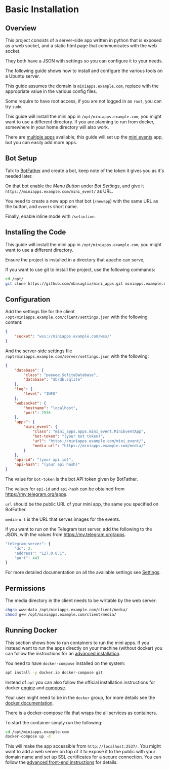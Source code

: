 Basic Installation
==================

## Overview

This project consists of a server-side app written in python that is exposed
as a web socket, and a static html page that communicates with the web socket.

They both have a JSON with settings so you can configure it to your needs.

The following guide shows how to install and configure the various tools
on a Ubuntu server.

This guide assumes the domain is `miniapps.example.com`, replace with the
appropriate value in the various config files.

Some require to have root access, if you are not logged in as `root`, you can try `sudo`.


This guide will install the mini app in `/opt/miniapps.example.com`, you might want to use a different directory.
If you are planning to run from docker, somewhere in your home directory will also work.


There are [multiple apps](../apps/index.md) available, this guide will set up
the [mini events](../apps/mini_event.md) app, but you can easily add more apps.


## Bot Setup

Talk to [BotFather](https://t.me/BotFather) and create a bot, keep note of the token it gives you as it's needed later.

On that bot enable the _Menu Button_ under _Bot Settings_, and give it `https://miniapps.example.com/mini_event/` as URL.

You need to create a new app on that bot (`/newapp`) with the same URL as the button, and `events` short name.

Finally, enable inline mode with `/setinline`.


## Installing the Code

This guide will install the mini app in `/opt/miniapps.example.com`,
you might want to use a different directory.


Ensure the project is installed in a directory that apache can serve,

If you want to use git to install the project, use the following commands:
```bash
cd /opt/
git clone https://github.com/mbasaglia/mini_apps.git miniapps.example.com
```


## Configuration

Add the settings file for the client `/opt/miniapps.example.com/client/settings.json`
with the following content:

```json
{
    "socket": "wss://miniapps.example.com/wss/"
}
```

And the server-side settings file `/opt/miniapps.example.com/server/settings.json`
with the following:

```json
{
    "database": {
        "class": "peewee.SqliteDatabase",
        "database": "db/db.sqlite"
    },
    "log": {
        "level": "INFO"
    },
    "websocket": {
        "hostname": "localhost",
        "port": 2536
    },
    "apps": {
        "mini_event": {
            "class": "mini_apps.apps.mini_event.MiniEventApp",
            "bot-token": "(your bot token)",
            "url": "https://miniapps.example.com/mini_event/",
            "media-url": "https://miniapps.example.com/media/"
        }
    },
    "api-id": "(your api id)",
    "api-hash": "(your api hash)"
}
```
The value for `bot-token` is the bot API token given by BotFather.

The values for `api-id` and `api-hash` can be obtained from <https://my.telegram.org/apps>.

`url` should be the public URL of your mini app, the same you specified on BotFather.

`media-url` is the URL that serves images for the events.

If you want to run on the Telegram test server, add the following to the JSON,
with the values from <https://my.telegram.org/apps>.

```js
"telegram-server": {
    "dc": 2,
    "address": "127.0.0.1",
    "port": 443
}
```

For more detailed documentation on all the available settings see [Settings](./settings.md).


## Permissions

The media directory in the client needs to be writable by the web server:

```bash
chgrp www-data /opt/miniapps.example.com/client/media/
chmod g+w /opt/miniapps.example.com/client/media/
```


## Running Docker

This section shows how to run containers to run the mini apps.
If you instead want to run the apps directly on your machine (without docker)
you can follow the instructions for an [advanced installation](./advanced.md).


You need to have `docker-compose` installed on the system:

```bash
apt install -y docker.io docker-compose git
```

Instead of `apt` you can also follow the official installation instructions for docker
[engine](https://docs.docker.com/engine/install/) and [compose](https://docs.docker.com/compose/install/).

Your user might need to be in the `docker` group, for more details see the
[docker documentation](https://docs.docker.com/engine/install/linux-postinstall/).

There is a docker-compose file that wraps the all services as containers.

To start the container simply run the following:

```bash
cd /opt/miniapps.example.com
docker-compose up -d
```

This will make the app accessible from `http://localhost:2537/`. You might want to add a web server on top of it
to expose it to the public with your domain name and set up SSL certificates for a secure connection.
You can follow the [advanced front-end instructions](./advanced.md#front-end-apache) for details.
